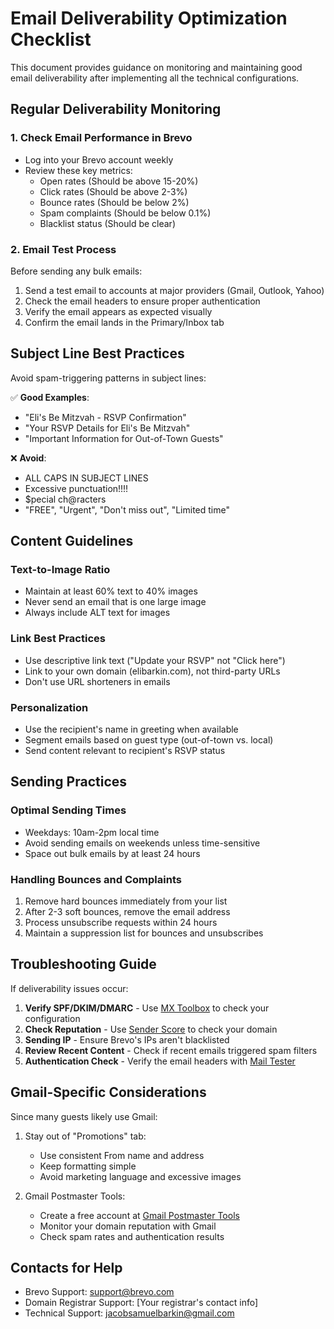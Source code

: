 # Email Deliverability Optimization Checklist

This document provides guidance on monitoring and maintaining good email deliverability after implementing all the technical configurations.

## Regular Deliverability Monitoring

### 1. Check Email Performance in Brevo

- Log into your Brevo account weekly
- Review these key metrics:
  - Open rates (Should be above 15-20%)
  - Click rates (Should be above 2-3%)
  - Bounce rates (Should be below 2%)
  - Spam complaints (Should be below 0.1%)
  - Blacklist status (Should be clear)

### 2. Email Test Process

Before sending any bulk emails:
1. Send a test email to accounts at major providers (Gmail, Outlook, Yahoo)
2. Check the email headers to ensure proper authentication
3. Verify the email appears as expected visually
4. Confirm the email lands in the Primary/Inbox tab

## Subject Line Best Practices

Avoid spam-triggering patterns in subject lines:

✅ **Good Examples**:
- "Eli's Be Mitzvah - RSVP Confirmation"
- "Your RSVP Details for Eli's Be Mitzvah"
- "Important Information for Out-of-Town Guests"

❌ **Avoid**:
- ALL CAPS IN SUBJECT LINES
- Excessive punctuation!!!!
- $pecial ch@racters
- "FREE", "Urgent", "Don't miss out", "Limited time"

## Content Guidelines

### Text-to-Image Ratio
- Maintain at least 60% text to 40% images
- Never send an email that is one large image
- Always include ALT text for images

### Link Best Practices
- Use descriptive link text ("Update your RSVP" not "Click here")
- Link to your own domain (elibarkin.com), not third-party URLs
- Don't use URL shorteners in emails

### Personalization
- Use the recipient's name in greeting when available
- Segment emails based on guest type (out-of-town vs. local)
- Send content relevant to recipient's RSVP status

## Sending Practices

### Optimal Sending Times
- Weekdays: 10am-2pm local time
- Avoid sending emails on weekends unless time-sensitive
- Space out bulk emails by at least 24 hours

### Handling Bounces and Complaints
1. Remove hard bounces immediately from your list
2. After 2-3 soft bounces, remove the email address
3. Process unsubscribe requests within 24 hours
4. Maintain a suppression list for bounces and unsubscribes

## Troubleshooting Guide

If deliverability issues occur:

1. **Verify SPF/DKIM/DMARC** - Use [MX Toolbox](https://mxtoolbox.com/) to check your configuration
2. **Check Reputation** - Use [Sender Score](https://senderscore.org/) to check your domain
3. **Sending IP** - Ensure Brevo's IPs aren't blacklisted
4. **Review Recent Content** - Check if recent emails triggered spam filters
5. **Authentication Check** - Verify the email headers with [Mail Tester](https://www.mail-tester.com/)

## Gmail-Specific Considerations

Since many guests likely use Gmail:

1. Stay out of "Promotions" tab:
   - Use consistent From name and address
   - Keep formatting simple
   - Avoid marketing language and excessive images
   
2. Gmail Postmaster Tools:
   - Create a free account at [Gmail Postmaster Tools](https://postmaster.google.com/)
   - Monitor your domain reputation with Gmail
   - Check spam rates and authentication results

## Contacts for Help

- Brevo Support: support@brevo.com
- Domain Registrar Support: [Your registrar's contact info]
- Technical Support: jacobsamuelbarkin@gmail.com
